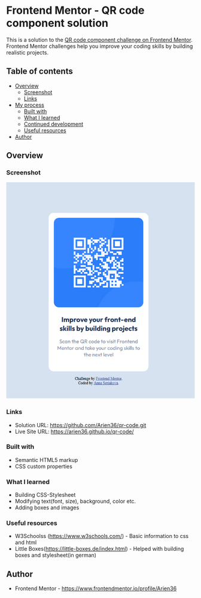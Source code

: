 # Frontend Mentor - QR code component solution

This is a solution to the [QR code component challenge on Frontend Mentor](https://www.frontendmentor.io/challenges/qr-code-component-iux_sIO_H). Frontend Mentor challenges help you improve your coding skills by building realistic projects. 

## Table of contents

- [Overview](#overview)
  - [Screenshot](#screenshot)
  - [Links](#links)
- [My process](#my-process)
  - [Built with](#built-with)
  - [What I learned](#what-i-learned)
  - [Continued development](#continued-development)
  - [Useful resources](#useful-resources)
- [Author](#author)



## Overview

### Screenshot

![img.png](img.png)


### Links

- Solution URL: https://github.com/Arien36/qr-code.git
- Live Site URL: https://arien36.github.io/qr-code/


### Built with

- Semantic HTML5 markup
- CSS custom properties


### What I learned

- Building CSS-Stylesheet
- Modifying text(font, size), background, color etc.
- Adding boxes and images


### Useful resources

- W3Schoolss (https://www.w3schools.com/) - Basic information to css and html
- Little Boxes(https://little-boxes.de/index.html) - Helped with building boxes and stylesheet(in german)

## Author

- Frontend Mentor - https://www.frontendmentor.io/profile/Arien36



